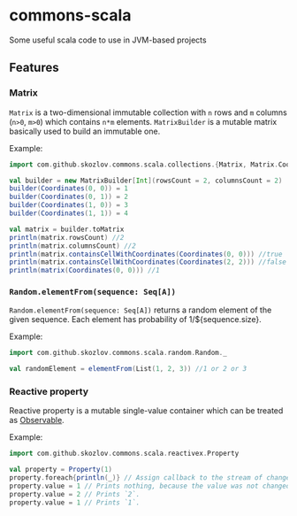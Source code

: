 # commons-scala
Some useful scala code to use in JVM-based projects

## Features

### Matrix

`Matrix` is a two-dimensional immutable collection with `n` rows and `m` columns (`n>0`, `m>0`) which contains `n*m` elements.
`MatrixBuilder` is a mutable matrix basically used to build an immutable one.

Example:

```scala
import com.github.skozlov.commons.scala.collections.{Matrix, Matrix.Coordinates, MatrixBuilder}

val builder = new MatrixBuilder[Int](rowsCount = 2, columnsCount = 2)
builder(Coordinates(0, 0)) = 1
builder(Coordinates(0, 1)) = 2
builder(Coordinates(1, 0)) = 3
builder(Coordinates(1, 1)) = 4

val matrix = builder.toMatrix
println(matrix.rowsCount) //2
println(matrix.columnsCount) //2
println(matrix.containsCellWithCoordinates(Coordinates(0, 0))) //true
println(matrix.containsCellWithCoordinates(Coordinates(2, 2))) //false
println(matrix(Coordinates(0, 0))) //1
```

### `Random.elementFrom(sequence: Seq[A])`

`Random.elementFrom(sequence: Seq[A])` returns a random element of the given sequence.
Each element has probability of 1/${sequence.size}.

Example:

```scala
import com.github.skozlov.commons.scala.random.Random._

val randomElement = elementFrom(List(1, 2, 3)) //1 or 2 or 3
```

### Reactive property

Reactive property is a mutable single-value container which can be treated as [Observable](http://reactivex.io/rxscala/scaladoc/#rx.lang.scala.Observable).

Example:

```scala
import com.github.skozlov.commons.scala.reactivex.Property

val property = Property(1)
property.foreach{println(_)} // Assign callback to the stream of changes of the property. Prints `1` immediately.
property.value = 1 // Prints nothing, because the value was not changed.
property.value = 2 // Prints `2`.
property.value = 1 // Prints `1`.
```
